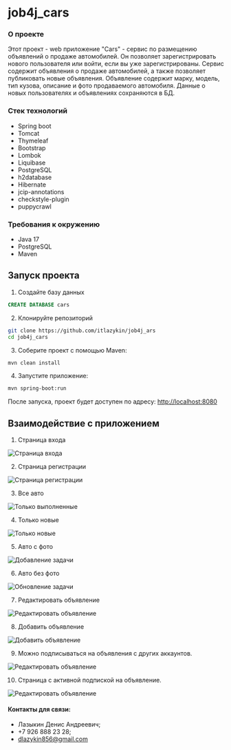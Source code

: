 ﻿# job4j_cars

### О проекте

Этот проект - web приложение "Cars" - сервис по размещению объявлений о продаже автомобилей. Он позволяет
зарегистрировать нового пользователя или войти, если вы уже зарегистрированы. Сервис содержит объявления о продаже
автомобилей, а также позволяет публиковать новые объявления. Объявление содержит марку, модель, тип кузова, описание и
фото продаваемого автомобиля. Данные о новых пользователях и объявлениях сохраняются в БД.

### Стек технологий

+ Spring boot
+ Tomcat
+ Thymeleaf
+ Bootstrap
+ Lombok
+ Liquibase
+ PostgreSQL
+ h2database
+ Hibernate
+ jcip-annotations
+ checkstyle-plugin
+ puppycrawl

### Требования к окружению

+ Java 17
+ PostgreSQL
+ Maven

## Запуск проекта

1. Создайте базу данных

``` sql
CREATE DATABASE cars
```

2. Клонируйте репозиторий

``` bash
git clone https://github.com/itlazykin/job4j_ars
cd job4j_cars
```

3. Соберите проект с помощью Maven:

``` bash
mvn clean install 
```

4. Запустите приложение:

``` bash
mvn spring-boot:run
```

После запуска, проект будет доступен по адресу: [http://localhost:8080](http://localhost:8080)

## Взаимодействие с приложением

1. Страница входа

![Страница входа](pictures/login.png)

2. Страница регистрации

![Страница регистрации](pictures/register.png)

3. Все авто

![Только выполненные](pictures/allcars.png)

4. Только новые

![Только новые](pictures/newcar.png)

5. Авто с фото

![Добавление задачи](pictures/photocars.png)

6. Авто без фото

![Обновление задачи](pictures/nophoto.png)

7. Редактировать объявление

![Редактировать объявление](pictures/editcar.png)

8. Добавить объявление

![Добавить объявление](pictures/addcar.png)

9. Можно подписываться на объявления с других аккаунтов.

![Редактировать объявление](pictures/follow.png)

10. Страница с активной подпиской на объявление.

![Редактировать объявление](pictures/followed.png)

#### Контакты для связи:
* Лазыкин Денис Андреевич;
* +7 926 888 23 28;
* dlazykin856@gmail.com
